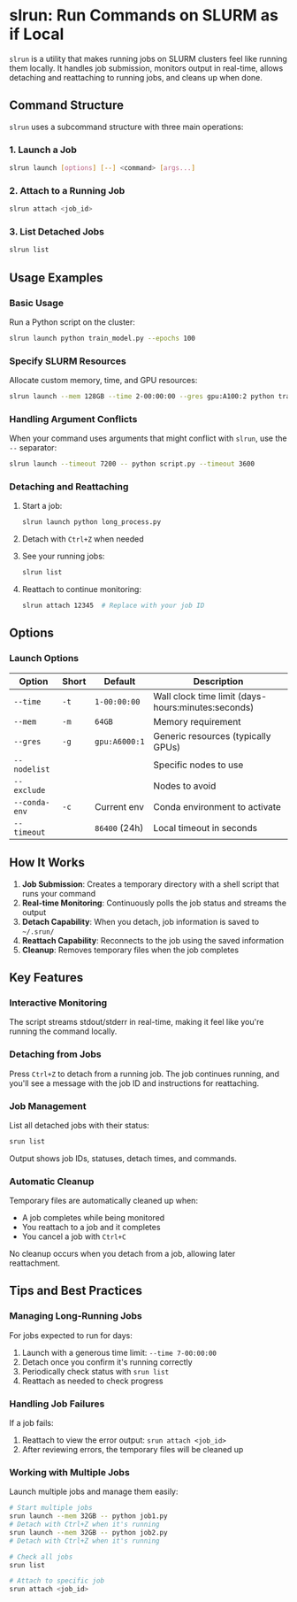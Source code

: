 # slrun: Run Commands on SLURM as if Local

`slrun` is a utility that makes running jobs on SLURM clusters feel like running them locally. It handles job submission, monitors output in real-time, allows detaching and reattaching to running jobs, and cleans up when done.

## Command Structure

`slrun` uses a subcommand structure with three main operations:

### 1. Launch a Job

```bash
slrun launch [options] [--] <command> [args...]
```

### 2. Attach to a Running Job

```bash
slrun attach <job_id>
```

### 3. List Detached Jobs

```bash
slrun list
```

## Usage Examples

### Basic Usage

Run a Python script on the cluster:

```bash
slrun launch python train_model.py --epochs 100
```

### Specify SLURM Resources

Allocate custom memory, time, and GPU resources:

```bash
slrun launch --mem 128GB --time 2-00:00:00 --gres gpu:A100:2 python train_model.py
```

### Handling Argument Conflicts

When your command uses arguments that might conflict with `slrun`, use the `--` separator:

```bash
slrun launch --timeout 7200 -- python script.py --timeout 3600
```

### Detaching and Reattaching

1. Start a job:
   ```bash
   slrun launch python long_process.py
   ```

2. Detach with `Ctrl+Z` when needed

3. See your running jobs:
   ```bash
   slrun list
   ```

4. Reattach to continue monitoring:
   ```bash
   slrun attach 12345  # Replace with your job ID
   ```

## Options

### Launch Options

| Option | Short | Default | Description |
|--------|-------|---------|-------------|
| `--time` | `-t` | `1-00:00:00` | Wall clock time limit (days-hours:minutes:seconds) |
| `--mem` | `-m` | `64GB` | Memory requirement |
| `--gres` | `-g` | `gpu:A6000:1` | Generic resources (typically GPUs) |
| `--nodelist` | | | Specific nodes to use |
| `--exclude` | | | Nodes to avoid |
| `--conda-env` | `-c` | Current env | Conda environment to activate |
| `--timeout` | | `86400` (24h) | Local timeout in seconds |

## How It Works

1. **Job Submission**: Creates a temporary directory with a shell script that runs your command
2. **Real-time Monitoring**: Continuously polls the job status and streams the output
3. **Detach Capability**: When you detach, job information is saved to `~/.srun/`
4. **Reattach Capability**: Reconnects to the job using the saved information
5. **Cleanup**: Removes temporary files when the job completes

## Key Features

### Interactive Monitoring

The script streams stdout/stderr in real-time, making it feel like you're running the command locally.

### Detaching from Jobs

Press `Ctrl+Z` to detach from a running job. The job continues running, and you'll see a message with the job ID and instructions for reattaching.

### Job Management

List all detached jobs with their status:

```bash
srun list
```

Output shows job IDs, statuses, detach times, and commands.

### Automatic Cleanup

Temporary files are automatically cleaned up when:
- A job completes while being monitored
- You reattach to a job and it completes
- You cancel a job with `Ctrl+C`

No cleanup occurs when you detach from a job, allowing later reattachment.

## Tips and Best Practices

### Managing Long-Running Jobs

For jobs expected to run for days:
1. Launch with a generous time limit: `--time 7-00:00:00`
2. Detach once you confirm it's running correctly
3. Periodically check status with `srun list`
4. Reattach as needed to check progress

### Handling Job Failures

If a job fails:
1. Reattach to view the error output: `srun attach <job_id>`
2. After reviewing errors, the temporary files will be cleaned up

### Working with Multiple Jobs

Launch multiple jobs and manage them easily:

```bash
# Start multiple jobs
srun launch --mem 32GB -- python job1.py
# Detach with Ctrl+Z when it's running
srun launch --mem 32GB -- python job2.py
# Detach with Ctrl+Z when it's running

# Check all jobs
srun list

# Attach to specific job
srun attach <job_id>
```
